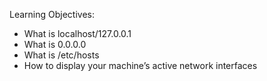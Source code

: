 Learning Objectives:
- What is localhost/127.0.0.1
- What is 0.0.0.0
- What is /etc/hosts
- How to display your machine’s active network interfaces